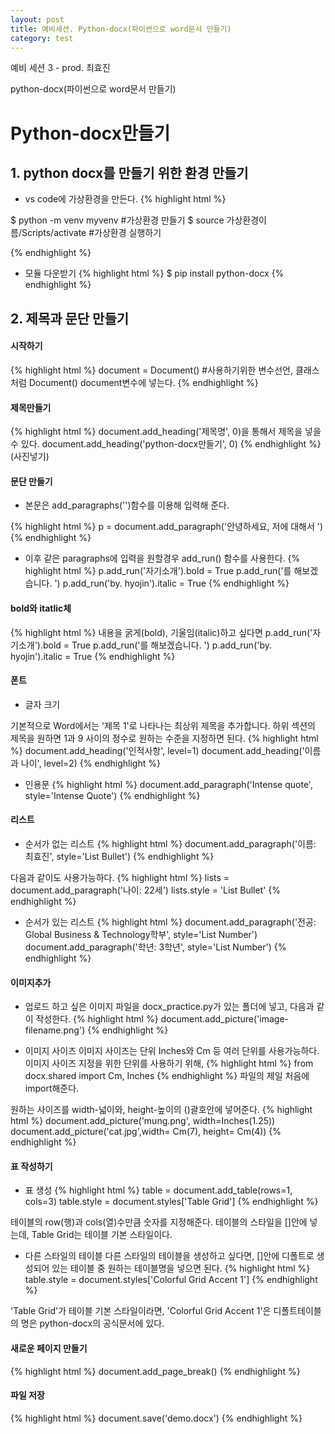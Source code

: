 ```yaml
---
layout: post
title: 예비세션. Python-docx(파이썬으로 word문서 만들기)
category: test
---
```

예비 세션 3 - prod. 최효진

python-docx(파이썬으로 word문서 만들기)

# Python-docx만들기



## 1. python docx를 만들기 위한 환경 만들기

* vs code에 가상환경을 만든다.
{% highlight html %}

$ python -m venv myvenv #가상환경 만들기
$ source 가상환경이름/Scripts/activate #가상환경 실행하기

{% endhighlight %}

* 모듈 다운받기
{% highlight html %}
$ pip install python-docx
{% endhighlight %}

## 2. 제목과 문단 만들기

#### 시작하기
{% highlight html %}
document = Document() #사용하기위한 변수선언, 클래스처럼 Document() document변수에 넣는다.
{% endhighlight %}

#### 제목만들기
{% highlight html %}
document.add_heading('제목명', 0)을 통해서 제목을 넣을 수 있다.
document.add_heading('python-docx만들기', 0)
{% endhighlight %}
(사진넣기)

#### 문단 만들기

* 본문은 add_paragraphs('')함수를 이용해 입력해 준다.
  
{% highlight html %}
p = document.add_paragraph('안녕하세요, 저에 대해서 ')
{% endhighlight %}

* 이후 같은 paragraphs에 입력을 원할경우 add_run() 함수를 사용한다.
{% highlight html %}
p.add_run('자기소개').bold = True
p.add_run('를 해보겠습니다. ')
p.add_run('by. hyojin').italic = True
{% endhighlight %}


#### bold와 itatlic체
{% highlight html %}
내용을 굵게(bold), 기울임(italic)하고 싶다면 
p.add_run('자기소개').bold = True
p.add_run('를 해보겠습니다. ')
p.add_run('by. hyojin').italic = True
{% endhighlight %}

#### 폰트
* 글자 크기

기본적으로 Word에서는 '제목 1'로 나타나는 최상위 제목을 추가합니다.
하위 섹션의 제목을 원하면 1과 9 사이의 정수로 원하는 수준을 지정하면 된다.
{% highlight html %}
document.add_heading('인적사항', level=1)
document.add_heading('이름과 나이', level=2)
{% endhighlight %}

* 인용문
{% highlight html %}
document.add_paragraph('Intense quote', style='Intense Quote')
{% endhighlight %}

#### 리스트

* 순서가 없는 리스트
{% highlight html %}
document.add_paragraph('이름: 최효진', style='List Bullet')
{% endhighlight %}

다음과 같이도 사용가능하다.
{% highlight html %}
lists = document.add_paragraph('나이: 22세')
lists.style = 'List Bullet'
{% endhighlight %}

* 순서가 있는 리스트
{% highlight html %}
document.add_paragraph('전공: Global Business & Technology학부', style='List Number')
document.add_paragraph('학년: 3학년', style='List Number')
{% endhighlight %}


#### 이미지추가

* 업로드 하고 싶은 이미지 파일을 docx_practice.py가 있는 폴더에 넣고, 다음과 같이 작성한다.
{% highlight html %}
document.add_picture('image-filename.png')
{% endhighlight %}

* 이미지 사이즈
이미지 사이즈는 단위 Inches와 Cm 등 여러 단위를 사용가능하다.
이미지 사이즈 지정을 위한 단위를 사용하기 위해, 
{% highlight html %}
from docx.shared import Cm, Inches
{% endhighlight %}
파일의 제일 처음에 import해준다.

원하는 사이즈를 width-넓이와, height-높이의 ()괄호안에 넣어준다.
{% highlight html %}
document.add_picture('mung.png', width=Inches(1.25))
document.add_picture('cat.jpg',width= Cm(7), height= Cm(4))
{% endhighlight %}


#### 표 작성하기

* 표 생성
{% highlight html %}
table = document.add_table(rows=1, cols=3)
table.style = document.styles['Table Grid']
{% endhighlight %}

테이블의 row(행)과 cols(열)수만큼 숫자를 지정해준다.
테이블의 스타일을 []안에 넣는데, Table Grid는 테이블 기본 스타일이다.

* 다른 스타일의 테이블
다른 스타일의 테이블을 생성하고 싶다면, []안에 디폴트로 생성되어 있는 테이블 중 원하는 테이블명을 넣으면 된다.
{% highlight html %}
table.style = document.styles['Colorful Grid Accent 1']
{% endhighlight %}

'Table Grid'가 테이블 기본 스타일이라면, 'Colorful Grid Accent 1'은
디폴트테이블의 명은 python-docx의 공식문서에 있다.


#### 새로운 페이지 만들기
{% highlight html %}
document.add_page_break()
{% endhighlight %}

#### 파일 저장
{% highlight html %}
document.save('demo.docx')
{% endhighlight %}


















